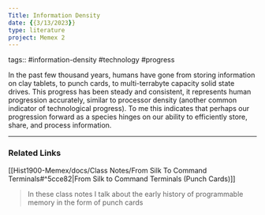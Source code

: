 ```yaml
---
Title: Information Density
date: {{3/13/2023}}
type: literature
project: Memex 2
---
```

tags:: #information-density #technology #progress 


In the past few thousand years, humans have gone from storing information on clay tablets, to punch cards, to multi-terrabyte capacity solid state drives. This progress has been steady and consistent, it represents human progression accurately, similar to processor density (another common indicator of technological progress). To me this indicates that perhaps our progression forward as a species hinges on our ability to efficiently store, share, and process information.

---

### Related Links

[[Hist1900-Memex/docs/Class Notes/From Silk To Command Terminals#^5cce82|From Silk to Command Terminals (Punch Cards)]]
>In these class notes I talk about the early history of programmable memory in the form of punch cards

